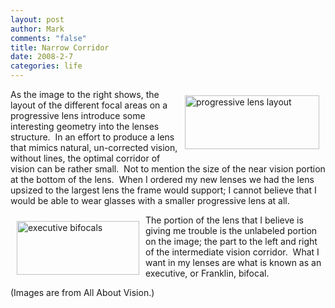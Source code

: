 ```yaml
--- 
layout: post
author: Mark
comments: "false"
title: Narrow Corridor
date: 2008-2-7
categories: life
---
```

<a href="http://allaboutvision.com/lenses/progressives.htm" title="All About Vision - Progressives"><img src="http://zanshin.net/images/lens.jpg" alt="progressive lens layout" align="right" height="86" hspace="10" vspace="10" width="215" /></a>As the image to the right shows, the layout of the different focal areas on a progressive lens introduce some interesting geometry into the lenses structure.  In an effort to produce a lens that mimics natural, un-corrected vision, without lines, the optimal corridor of vision can be rather small.  Not to mention the size of the near vision portion at the bottom of the lens.  When I ordered my new lenses we had the lens upsized to the largest lens the frame would support; I cannot believe that I would be able to wear glasses with a smaller progressive lens at all.

<a href="http://allaboutvision.com/lenses/multifocal.htm" title="All About Vision - Bifocals"><img src="http://zanshin.net/images/execbifocal.gif" alt="executive bifocals" align="left" height="86" hspace="10" vspace="10" width="196" /></a>The portion of the lens that I believe is giving me trouble is the unlabeled portion on the image; the part to the left and right of the intermediate vision corridor.  What I want in my lenses are what is known as an executive, or Franklin, bifocal.

(Images are from All About Vision.)
